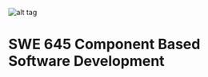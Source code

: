 ![alt tag](http://mason.gmu.edu/~skhan27/content/top.png)
# SWE 645 Component Based Software Development
